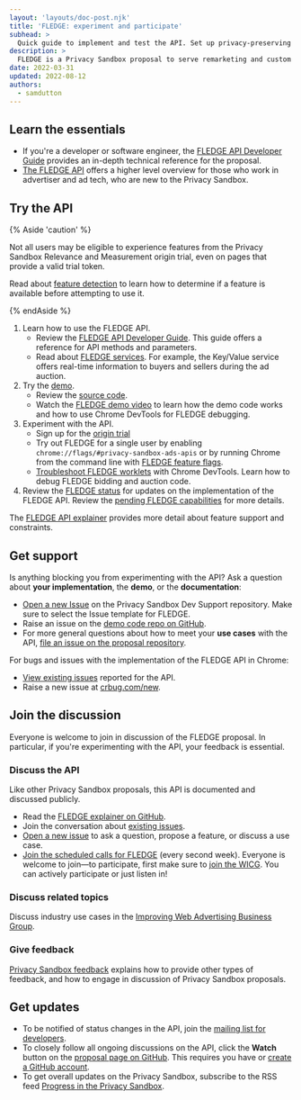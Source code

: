 ```yaml
---
layout: 'layouts/doc-post.njk'
title: 'FLEDGE: experiment and participate'
subhead: >
  Quick guide to implement and test the API. Set up privacy-preserving ad auctions to serve remarketing and custom audience use cases.
description: >
  FLEDGE is a Privacy Sandbox proposal to serve remarketing and custom audience use cases, designed so it cannot be used by third parties to track user browsing behavior across sites. The API enables on-device auctions by the browser, to choose relevant ads from websites the user has previously visited.
date: 2022-03-31
updated: 2022-08-12
authors:
  - samdutton
---
```


## Learn the essentials

* If you're a developer or software engineer, the
  [FLEDGE API Developer Guide](/docs/privacy-sandbox/fledge-api/) provides an
  in-depth technical reference for the proposal.
* [The FLEDGE API](/docs/privacy-sandbox/fledge) offers a higher level overview
  for those who work in advertiser and ad tech, who are new to the Privacy
  Sandbox.

## Try the API

{% Aside 'caution' %}

Not all users may be eligible to experience features from the Privacy Sandbox
Relevance and Measurement origin trial, even on pages that provide a valid
trial token.

Read about [feature detection](/docs/privacy-sandbox/unified-origin-trial/#feature-detection)
to learn how to determine if a feature is available before attempting to use it.

{% endAside %}

1. Learn how to use the FLEDGE API.
   * Review the [FLEDGE API Developer Guide](/docs/privacy-sandbox/fledge-api/).
     This guide offers a reference for API methods and parameters.
   * Read about [FLEDGE services](/blog/fledge-service-overview/). For example,
     the Key/Value service offers real-time information to buyers and sellers
     during the ad auction.
2. Try the [demo](https://fledge-demo.glitch.me).
   * Review the [source code](https://github.com/JackJey/fledge-demo).
   * Watch the [FLEDGE demo video](https://www.youtube.com/watch?v=znDD0gkdJyM&list=PLNYkxOF6rcICntazGfSVKSj5EwuR9w5Nv) to learn how the demo code works and how to use Chrome DevTools for FLEDGE debugging.
3. Experiment with the API.
   * Sign up for the [origin trial](/docs/privacy-sandbox/fledge-api/#origin-trial)
   * Try out FLEDGE for a single user by enabling
     `chrome://flags/#privacy-sandbox-ads-apis` or by running Chrome from the
     command line with [FLEDGE feature flags](/docs/privacy-sandbox/fledge-api/#flags).
   * [Troubleshoot FLEDGE worklets](/docs/privacy-sandbox/fledge-api/troubleshoot/) with Chrome DevTools. Learn how to debug FLEDGE bidding and auction code.
4. Review the [FLEDGE status](/docs/privacy-sandbox/status/#fledge) for updates
   on the implementation of the FLEDGE API. Review the
   [pending FLEDGE capabilities](/docs/privacy-sandbox/fledge-api/feature-status/)
   for more details.

The [FLEDGE API explainer](https://github.com/WICG/turtledove/blob/main/FLEDGE.md#summary)
provides more detail about feature support and constraints.

## Get support

Is anything blocking you from experimenting with the API? Ask a question 
about **your implementation**, the **demo**, or the **documentation**:

*  [Open a new Issue](https://github.com/GoogleChromeLabs/privacy-sandbox-dev-support/issues/new/choose)
   on the Privacy Sandbox Dev Support repository. Make sure to select the
   Issue template for FLEDGE.
*  Raise an issue on the [demo code repo on
   GitHub](https://github.com/JackJey/fledge-demo).
*  For more general questions about how to meet your **use cases** with the
   API, [file an issue on the proposal repository](https://github.com/WICG/turtledove/issues/new).

For bugs and issues with the implementation of the FLEDGE API in Chrome:

*  [View existing issues](https://bugs.chromium.org/p/chromium/issues/list?q=component:Blink%3EInterestGroups)
   reported for the API.
*  Raise a new issue at [crbug.com/new](https://crbug.com/new).

## Join the discussion

Everyone is welcome to join in discussion of the FLEDGE proposal. In 
particular, if you're experimenting with the API, your feedback is essential.

### Discuss the API

Like other Privacy Sandbox proposals, this API is documented and discussed publicly.

*  Read the [FLEDGE explainer on GitHub](https://github.com/WICG/turtledove/blob/main/FLEDGE.md).
*  Join the conversation about [existing issues](https://github.com/WICG/turtledove/issues).
*  [Open a new issue](https://github.com/WICG/turtledove/issues/new) to ask a
   question, propose a feature, or discuss a use case.
*  [Join the scheduled calls for FLEDGE](https://github.com/WICG/turtledove/issues/88) (every
  second week). Everyone is welcome to join&mdash;to participate, first make sure to [join the
  WICG](https://www.w3.org/community/wicg/). You can actively participate or just listen in!

### Discuss related topics

Discuss industry use cases in the
[Improving Web Advertising Business Group](https://www.w3.org/community/web-adv/participants).

### Give feedback

[Privacy Sandbox feedback](/docs/privacy-sandbox/feedback/#fledge-api)
explains how to provide other types of feedback, and how to engage in
discussion of Privacy Sandbox proposals.

## Get updates

* To be notified of status changes in the API, join the
  [mailing list for developers](https://groups.google.com/u/3/a/chromium.org/g/fledge-api-announce).
* To closely follow all ongoing discussions on the API, click the **Watch**
  button on the [proposal page on GitHub](https://github.com/WICG/turtledove/blob/main/FLEDGE.md).
  This requires you have or
  [create a GitHub account](https://docs.github.com/get-started/signing-up-for-github/signing-up-for-a-new-github-account).
* To get overall updates on the Privacy Sandbox, subscribe to the RSS feed
  [Progress in the Privacy Sandbox](/tags/progress-in-the-privacy-sandbox/).
